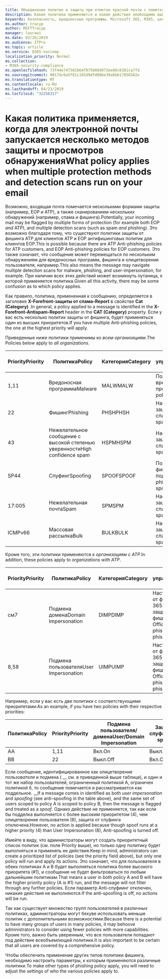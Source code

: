 ```yaml
---
title: Объединение политик и защиты при отметке красной почты с пометкой
description: Какие политики применяются и какие действия необходимо выполнить, когда электронная почта помечается как вредоносная, Нежелательная почта, высокая вероятность нежелательной почты, фишинга и массовое EOP и/или ATP.
keywords: безопасность, вредоносные программы, Microsoft 365, M365, центр обеспечения безопасности, ATP, пакет ATP для защитника Windows, Office 365 ATP, Azure ATP
ms.author: tracyp
author: MSFTTracyp
manager: laurawi
ms.date: 03/26/2019
ms.audience: ITPro
ms.topic: article
ms.service: O365-seccomp
localization_priority: Normal
ms.collection:
- M365-security-compliance
ms.openlocfilehash: 73f44e747581664f075608d972ee80c8381ca7fd
ms.sourcegitcommit: 0017dc6a5f81c165d9dfd88be39a6bb17856582e
ms.translationtype: MT
ms.contentlocale: ru-RU
ms.lasthandoff: 04/23/2019
ms.locfileid: "32256317"
---
```

# <a name="what-policy-applies-when-multiple-protection-methods-and-detection-scans-run-on-your-email"></a><span data-ttu-id="3db5a-104">Какая политика применяется, когда для электронной почты запускается несколько методов защиты и просмотров обнаружения</span><span class="sxs-lookup"><span data-stu-id="3db5a-104">What policy applies when multiple protection methods and detection scans run on your email</span></span>

<span data-ttu-id="3db5a-105">Возможно, входящая почта помечается несколькими формами защиты (например, EOP *и* ATP), а также сканированием нескольких обнаружений (например, спама *и* фишинга).</span><span class="sxs-lookup"><span data-stu-id="3db5a-105">Potentially, your incoming mail may be flagged by multiple forms of protection (for example both EOP *and* ATP), and multiple detection scans (such as spam *and* phishing).</span></span> <span data-ttu-id="3db5a-106">Это возможно благодаря тому, что существуют политики защиты от фишинга ATP для клиентов ATP и EOP антифишинговых политик для клиентов EOP.</span><span class="sxs-lookup"><span data-stu-id="3db5a-106">This is possible because there are ATP Anti-phishing policies for ATP customers, and EOP Anti-phishing policies for EOP customers.</span></span> <span data-ttu-id="3db5a-107">Это также означает, что сообщение может перемещаться по нескольким обнаружениям для вредоносных программ, фишинга и олицетворения пользователя, например.</span><span class="sxs-lookup"><span data-stu-id="3db5a-107">This also means the message may navigate multiple detection scans for malware, phishing, and user-impersonation, for example.</span></span> <span data-ttu-id="3db5a-108">При наличии всех этих действий может возникнуть путаница, к которой применяется политика.</span><span class="sxs-lookup"><span data-stu-id="3db5a-108">Given all this activity, there may be some confusion as to which policy applies.</span></span>

<span data-ttu-id="3db5a-109">Как правило, политика, примененная к сообщению, определяется в заголовке **X-Forefront-защиты от спама-Report** в свойстве **Cat (Category)** .</span><span class="sxs-lookup"><span data-stu-id="3db5a-109">In general, a policy applied to a message is identified in the **X-Forefront-Antispam-Report** header in the **CAT (Category)** property.</span></span> <span data-ttu-id="3db5a-110">Если у вас есть несколько политик защиты от фишинга, будет применяться один из высших приоритетов.</span><span class="sxs-lookup"><span data-stu-id="3db5a-110">If you have multiple Anti-phishing policies, the one at the highest priority will apply.</span></span>

<span data-ttu-id="3db5a-111">Приведенные ниже политики применимы ко _всем организациям_.</span><span class="sxs-lookup"><span data-stu-id="3db5a-111">The Policies below apply to _all organizations_.</span></span>

|<span data-ttu-id="3db5a-112">Priority</span><span class="sxs-lookup"><span data-stu-id="3db5a-112">Priority</span></span> |<span data-ttu-id="3db5a-113">Политика</span><span class="sxs-lookup"><span data-stu-id="3db5a-113">Policy</span></span>  |<span data-ttu-id="3db5a-114">Категория</span><span class="sxs-lookup"><span data-stu-id="3db5a-114">Category</span></span>  |<span data-ttu-id="3db5a-115">Где управляемые</span><span class="sxs-lookup"><span data-stu-id="3db5a-115">Where Managed</span></span> |
|---------|---------|---------|---------|
|<span data-ttu-id="3db5a-116">1,1</span><span class="sxs-lookup"><span data-stu-id="3db5a-116">1</span></span>     | <span data-ttu-id="3db5a-117">Вредоносная программа</span><span class="sxs-lookup"><span data-stu-id="3db5a-117">Malware</span></span>      | <span data-ttu-id="3db5a-118">MALW</span><span class="sxs-lookup"><span data-stu-id="3db5a-118">MALW</span></span>      | <span data-ttu-id="3db5a-119">Политика для вредоносных программ</span><span class="sxs-lookup"><span data-stu-id="3db5a-119">Malware policy</span></span>   |
|<span data-ttu-id="3db5a-120">2</span><span class="sxs-lookup"><span data-stu-id="3db5a-120">2</span></span>     | <span data-ttu-id="3db5a-121">Фишинг</span><span class="sxs-lookup"><span data-stu-id="3db5a-121">Phishing</span></span>     | <span data-ttu-id="3db5a-122">PHSH</span><span class="sxs-lookup"><span data-stu-id="3db5a-122">PHSH</span></span>     | <span data-ttu-id="3db5a-123">Настройка политики защиты от спама</span><span class="sxs-lookup"><span data-stu-id="3db5a-123">Configure your spam filter policies</span></span>     |
|<span data-ttu-id="3db5a-124">4</span><span class="sxs-lookup"><span data-stu-id="3db5a-124">3</span></span>     | <span data-ttu-id="3db5a-125">Нежелательное сообщение с высокой степенью уверенности</span><span class="sxs-lookup"><span data-stu-id="3db5a-125">High confidence spam</span></span>      | <span data-ttu-id="3db5a-126">HSPM</span><span class="sxs-lookup"><span data-stu-id="3db5a-126">HSPM</span></span>        | <span data-ttu-id="3db5a-127">Настройка политики защиты от спама</span><span class="sxs-lookup"><span data-stu-id="3db5a-127">Configure your spam filter policies</span></span>        |
|<span data-ttu-id="3db5a-128">SP4</span><span class="sxs-lookup"><span data-stu-id="3db5a-128">4</span></span>     | <span data-ttu-id="3db5a-129">Спуфинг</span><span class="sxs-lookup"><span data-stu-id="3db5a-129">Spoofing</span></span>        | <span data-ttu-id="3db5a-130">SPOOF</span><span class="sxs-lookup"><span data-stu-id="3db5a-130">SPOOF</span></span>        | <span data-ttu-id="3db5a-131">Политика защиты от фишинга, аналитика подделки</span><span class="sxs-lookup"><span data-stu-id="3db5a-131">Anti-phishing policy, spoof intelligence</span></span>        |
|<span data-ttu-id="3db5a-132">17:00</span><span class="sxs-lookup"><span data-stu-id="3db5a-132">5</span></span>     | <span data-ttu-id="3db5a-133">Нежелательная почта</span><span class="sxs-lookup"><span data-stu-id="3db5a-133">Spam</span></span>         | <span data-ttu-id="3db5a-134">SPM</span><span class="sxs-lookup"><span data-stu-id="3db5a-134">SPM</span></span>         | <span data-ttu-id="3db5a-135">Настройка политики защиты от спама</span><span class="sxs-lookup"><span data-stu-id="3db5a-135">Configure your spam filter policies</span></span>         |
|<span data-ttu-id="3db5a-136">ICMPv6</span><span class="sxs-lookup"><span data-stu-id="3db5a-136">6</span></span>     | <span data-ttu-id="3db5a-137">Массовая рассылка</span><span class="sxs-lookup"><span data-stu-id="3db5a-137">Bulk</span></span>         | <span data-ttu-id="3db5a-138">BULK</span><span class="sxs-lookup"><span data-stu-id="3db5a-138">BULK</span></span>        | <span data-ttu-id="3db5a-139">Настройка политики защиты от спама</span><span class="sxs-lookup"><span data-stu-id="3db5a-139">Configure your spam filter policies</span></span>         |

<span data-ttu-id="3db5a-140">Кроме того, эти политики применяются к _организациям с ATP_.</span><span class="sxs-lookup"><span data-stu-id="3db5a-140">In addition, these policies apply to _organizations with ATP_.</span></span>

|<span data-ttu-id="3db5a-141">Priority</span><span class="sxs-lookup"><span data-stu-id="3db5a-141">Priority</span></span> |<span data-ttu-id="3db5a-142">Политика</span><span class="sxs-lookup"><span data-stu-id="3db5a-142">Policy</span></span>  |<span data-ttu-id="3db5a-143">Категория</span><span class="sxs-lookup"><span data-stu-id="3db5a-143">Category</span></span>  |<span data-ttu-id="3db5a-144">Где управляемые</span><span class="sxs-lookup"><span data-stu-id="3db5a-144">Where Managed</span></span> |
|---------|---------|---------|---------|
|<span data-ttu-id="3db5a-145">см</span><span class="sxs-lookup"><span data-stu-id="3db5a-145">7</span></span>     | <span data-ttu-id="3db5a-146">Подмена домена</span><span class="sxs-lookup"><span data-stu-id="3db5a-146">Domain Impersonation</span></span>         | <span data-ttu-id="3db5a-147">DIMP</span><span class="sxs-lookup"><span data-stu-id="3db5a-147">DIMP</span></span>         | <span data-ttu-id="3db5a-148">Настройка защиты от фишинга Office 365 ATP и политик защиты от фишинга</span><span class="sxs-lookup"><span data-stu-id="3db5a-148">Set up Office 365 ATP anti-phishing and anti-phishing policies</span></span>        |
|<span data-ttu-id="3db5a-149">8,5</span><span class="sxs-lookup"><span data-stu-id="3db5a-149">8</span></span>     | <span data-ttu-id="3db5a-150">Подмена пользователя</span><span class="sxs-lookup"><span data-stu-id="3db5a-150">User Impersonation</span></span>        | <span data-ttu-id="3db5a-151">UIMP</span><span class="sxs-lookup"><span data-stu-id="3db5a-151">UIMP</span></span>         | <span data-ttu-id="3db5a-152">Настройка защиты от фишинга Office 365 ATP и политик защиты от фишинга</span><span class="sxs-lookup"><span data-stu-id="3db5a-152">Set up Office 365 ATP anti-phishing and anti-phishing policies</span></span>         |

<span data-ttu-id="3db5a-153">Например, если у вас есть две политики с соответствующими приоритетами:</span><span class="sxs-lookup"><span data-stu-id="3db5a-153">As an example, if you have two policies with their respective priorities:</span></span>

|<span data-ttu-id="3db5a-154">Политика</span><span class="sxs-lookup"><span data-stu-id="3db5a-154">Policy</span></span>  |<span data-ttu-id="3db5a-155">Priority</span><span class="sxs-lookup"><span data-stu-id="3db5a-155">Priority</span></span>  |<span data-ttu-id="3db5a-156">Подмена пользователя/домена</span><span class="sxs-lookup"><span data-stu-id="3db5a-156">User/Domain Impersonation</span></span>  |<span data-ttu-id="3db5a-157">Защита от спуфинга</span><span class="sxs-lookup"><span data-stu-id="3db5a-157">Anti-spoofing</span></span>  |
|---------|---------|---------|---------|
|<span data-ttu-id="3db5a-158">A</span><span class="sxs-lookup"><span data-stu-id="3db5a-158">A</span></span>     | <span data-ttu-id="3db5a-159">1,1</span><span class="sxs-lookup"><span data-stu-id="3db5a-159">1</span></span>        | <span data-ttu-id="3db5a-160">Вкл.</span><span class="sxs-lookup"><span data-stu-id="3db5a-160">On</span></span>        |<span data-ttu-id="3db5a-161">Выкл.</span><span class="sxs-lookup"><span data-stu-id="3db5a-161">Off</span></span>         |
|<span data-ttu-id="3db5a-162">B</span><span class="sxs-lookup"><span data-stu-id="3db5a-162">B</span></span>     | <span data-ttu-id="3db5a-163">2</span><span class="sxs-lookup"><span data-stu-id="3db5a-163">2</span></span>        | <span data-ttu-id="3db5a-164">Выкл.</span><span class="sxs-lookup"><span data-stu-id="3db5a-164">Off</span></span>        | <span data-ttu-id="3db5a-165">Вкл.</span><span class="sxs-lookup"><span data-stu-id="3db5a-165">On</span></span>        |

<span data-ttu-id="3db5a-166">Если сообщение, идентифицированное как олицетворение _пользователя_ и подмена ( __ см. в приведенной выше таблице), и один и тот же набор пользователей, ограниченный политикой A, ограничен политикой б, то сообщение помечается и рассматривается как поддельное. __</span><span class="sxs-lookup"><span data-stu-id="3db5a-166">If a message comes in identified as both _user impersonation_ and _spoofing_ (see anti-spoofing in the table above), and the same set of users scoped to policy A is scoped to policy B, then the message is flagged and treated as a _spoof_.</span></span> <span data-ttu-id="3db5a-167">Однако действие не применяется, так как если бы подделка выполняется с более высоким приоритетом (4), чем олицетворение пользователя (8), защита от спуфинга отключена.</span><span class="sxs-lookup"><span data-stu-id="3db5a-167">However, no action is applied because though spoof runs at a higher priority (4) than User Impersonation (8), Anti-spoofing is turned off.</span></span>

<span data-ttu-id="3db5a-168">Имейте в виду, что администраторы могут создать приоритетный список политик (см. поле Priority выше), но только одну политику будет выполняться и применять ее действия.</span><span class="sxs-lookup"><span data-stu-id="3db5a-168">Keep in mind, administrators can create a prioritized list of policies (see the priority field above), but only one policy will run and apply its actions.</span></span> <span data-ttu-id="3db5a-169">Это означает, что для пользователя в обеих политиках A и B будет выполняться политика более высокого приоритета (#1), и сообщение не будет фильтроваться по любым дальнейшим политикам.</span><span class="sxs-lookup"><span data-stu-id="3db5a-169">That means a user in both policy A and B will have the higher priority policy (A is #1) run, and the message will not filter through any further policies.</span></span> <span data-ttu-id="3db5a-170">Если параметр Anti-спуфиинг отключен, никакие действия не выполняются.</span><span class="sxs-lookup"><span data-stu-id="3db5a-170">If the anti-spoofiing is off, no actions will be run.</span></span>

<span data-ttu-id="3db5a-171">Так как существует множество групп пользователей в различных политиках, администраторы могут бехуве использовать меньше политик с дополнительными возможностями.</span><span class="sxs-lookup"><span data-stu-id="3db5a-171">Because there is a potential to have many groups of users in many policies, it may behoove administrators to consider using fewer policies with more capabilities.</span></span> <span data-ttu-id="3db5a-172">Кроме того, важно быть уверенным, что все пользователи попадают под действие всеобъемлющей политики.</span><span class="sxs-lookup"><span data-stu-id="3db5a-172">It is also important to be certain that all users are covered by a comprehensive policy.</span></span>

<span data-ttu-id="3db5a-173">Чтобы обеспечить применение других типов политики фишинга, необходимо настроить параметры, к которым применяются различные политики.</span><span class="sxs-lookup"><span data-stu-id="3db5a-173">To make other types of phishing policy apply, you will need to adjust the settings of who the various policies apply to.</span></span>



